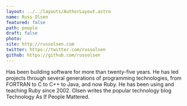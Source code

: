 ```yaml
---
layout: ../../layouts/AuthorLayout.astro
name: Russ Olsen
featured: false
path: people
draft: false
photo: 
site: http://russolsen.com
twitter: https://twitter.com/russolsen
github: https://github.com/russolsen
---
```


Has been building software for more than twenty-five years. He has led projects through several generations of programming technologies, from FORTRAN to C to C++ to Java, and now Ruby. He has been using and teaching Ruby since 2002. Olsen writes the popular technology blog Technology As If People Mattered.
